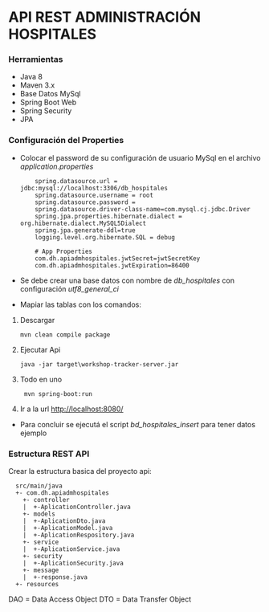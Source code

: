 # API REST ADMINISTRACIÓN HOSPITALES
### Herramientas
+ Java 8
+ Maven 3.x
+ Base Datos MySql
+ Spring Boot Web
+ Spring Security
+ JPA

### Configuración del Properties

+ Colocar el password de su configuración de usuario MySql en el archivo *application.properties*

    ```properties
        spring.datasource.url = jdbc:mysql://localhost:3306/db_hospitales
        spring.datasource.username = root
        spring.datasource.password =
        spring.datasource.driver-class-name=com.mysql.cj.jdbc.Driver
        spring.jpa.properties.hibernate.dialect = org.hibernate.dialect.MySQL5Dialect
        spring.jpa.generate-ddl=true
        logging.level.org.hibernate.SQL = debug

        # App Properties
        com.dh.apiadmhospitales.jwtSecret=jwtSecretKey
        com.dh.apiadmhospitales.jwtExpiration=86400
    ```
+ Se debe crear una base datos con nombre de *db_hospitales* con configuración *utf8_general_ci*
+ Mapiar las tablas con los comandos:
1. Descargar
    ```shell
    mvn clean compile package
    ```
2. Ejecutar Api
    ```shell
    java -jar target\workshop-tracker-server.jar
    ```
3. Todo en uno
    ```shell
     mvn spring-boot:run
    ```
4. Ir a la url
[http://localhost:8080/](http://localhost:8080/)

+ Para concluir se ejecutá el script *bd_hospitales_insert* para tener datos ejemplo

### Estructura REST API
Crear la estructura basica del proyecto api:
  ```text
    src/main/java
    +- com.dh.apiadmhospitales
      +- controller
      |  +-AplicationController.java
      +- models
      |  +-AplicationDto.java  
      |  +-AplicationModel.java
      |  +-AplicationRespository.java
      +- service
      |  +-AplicationService.java
      +- security
      |  +-AplicationSecurity.java
      +- message
      |  +-response.java
    +- resources
  ```
DAO = Data Access Object
DTO = Data Transfer Object
